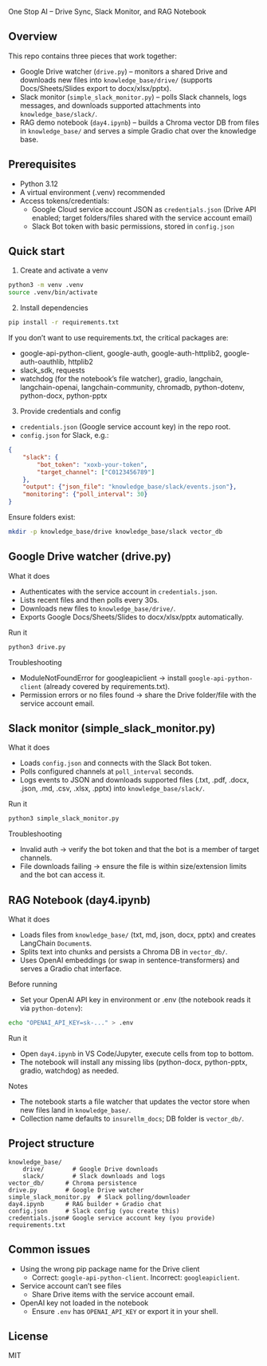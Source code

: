 One Stop AI – Drive Sync, Slack Monitor, and RAG Notebook

## Overview

This repo contains three pieces that work together:

- Google Drive watcher (`drive.py`) – monitors a shared Drive and downloads new files into `knowledge_base/drive/` (supports Docs/Sheets/Slides export to docx/xlsx/pptx).
- Slack monitor (`simple_slack_monitor.py`) – polls Slack channels, logs messages, and downloads supported attachments into `knowledge_base/slack/`.
- RAG demo notebook (`day4.ipynb`) – builds a Chroma vector DB from files in `knowledge_base/` and serves a simple Gradio chat over the knowledge base.

## Prerequisites

- Python 3.12
- A virtual environment (.venv) recommended
- Access tokens/credentials:
	- Google Cloud service account JSON as `credentials.json` (Drive API enabled; target folders/files shared with the service account email)
	- Slack Bot token with basic permissions, stored in `config.json`

## Quick start

1) Create and activate a venv

```zsh
python3 -m venv .venv
source .venv/bin/activate
```

2) Install dependencies

```zsh
pip install -r requirements.txt
```

If you don’t want to use requirements.txt, the critical packages are:
- google-api-python-client, google-auth, google-auth-httplib2, google-auth-oauthlib, httplib2
- slack_sdk, requests
- watchdog (for the notebook’s file watcher), gradio, langchain, langchain-openai, langchain-community, chromadb, python-dotenv, python-docx, python-pptx

3) Provide credentials and config

- `credentials.json` (Google service account key) in the repo root.
- `config.json` for Slack, e.g.:

```json
{
	"slack": {
		"bot_token": "xoxb-your-token",
		"target_channel": ["C0123456789"]
	},
	"output": {"json_file": "knowledge_base/slack/events.json"},
	"monitoring": {"poll_interval": 30}
}
```

Ensure folders exist:

```zsh
mkdir -p knowledge_base/drive knowledge_base/slack vector_db
```

## Google Drive watcher (drive.py)

What it does
- Authenticates with the service account in `credentials.json`.
- Lists recent files and then polls every 30s.
- Downloads new files to `knowledge_base/drive/`.
- Exports Google Docs/Sheets/Slides to docx/xlsx/pptx automatically.

Run it

```zsh
python3 drive.py
```

Troubleshooting
- ModuleNotFoundError for googleapiclient → install `google-api-python-client` (already covered by requirements.txt).
- Permission errors or no files found → share the Drive folder/file with the service account email.

## Slack monitor (simple_slack_monitor.py)

What it does
- Loads `config.json` and connects with the Slack Bot token.
- Polls configured channels at `poll_interval` seconds.
- Logs events to JSON and downloads supported files (.txt, .pdf, .docx, .json, .md, .csv, .xlsx, .pptx) into `knowledge_base/slack/`.

Run it

```zsh
python3 simple_slack_monitor.py
```

Troubleshooting
- Invalid auth → verify the bot token and that the bot is a member of target channels.
- File downloads failing → ensure the file is within size/extension limits and the bot can access it.

## RAG Notebook (day4.ipynb)

What it does
- Loads files from `knowledge_base/` (txt, md, json, docx, pptx) and creates LangChain `Document`s.
- Splits text into chunks and persists a Chroma DB in `vector_db/`.
- Uses OpenAI embeddings (or swap in sentence-transformers) and serves a Gradio chat interface.

Before running
- Set your OpenAI API key in environment or .env (the notebook reads it via `python-dotenv`):

```zsh
echo "OPENAI_API_KEY=sk-..." > .env
```

Run it
- Open `day4.ipynb` in VS Code/Jupyter, execute cells from top to bottom.
- The notebook will install any missing libs (python-docx, python-pptx, gradio, watchdog) as needed.

Notes
- The notebook starts a file watcher that updates the vector store when new files land in `knowledge_base/`.
- Collection name defaults to `insurellm_docs`; DB folder is `vector_db/`.

## Project structure

```
knowledge_base/
	drive/        # Google Drive downloads
	slack/        # Slack downloads and logs
vector_db/      # Chroma persistence
drive.py        # Google Drive watcher
simple_slack_monitor.py  # Slack polling/downloader
day4.ipynb      # RAG builder + Gradio chat
config.json     # Slack config (you create this)
credentials.json# Google service account key (you provide)
requirements.txt
```

## Common issues

- Using the wrong pip package name for the Drive client
	- Correct: `google-api-python-client`. Incorrect: `googleapiclient`.
- Service account can’t see files
	- Share Drive items with the service account email.
- OpenAI key not loaded in the notebook
	- Ensure `.env` has `OPENAI_API_KEY` or export it in your shell.

## License

MIT 

